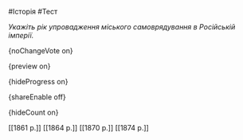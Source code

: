 #Історія #Тест

*Укажіть рік упровадження міського самоврядування в Російській імперії.*

{noChangeVote on}

{preview on}

{hideProgress on}

{shareEnable off}

{hideCount on}

[[1861 р.]]
[[1864 р.]]
[[1870 р.]]
[[1874 р.]]
